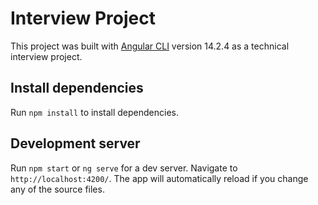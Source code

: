 # Interview Project

This project was built with [Angular CLI](https://github.com/angular/angular-cli) version 14.2.4 as a technical interview project.

## Install dependencies

Run `npm install` to install dependencies.

## Development server

Run `npm start` or `ng serve` for a dev server. Navigate to `http://localhost:4200/`. The app will automatically reload if you change any of the source files.
